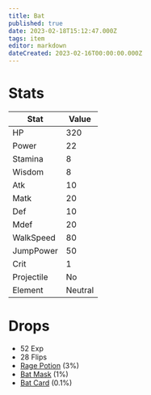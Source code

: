 ```yaml
---
title: Bat
published: true
date: 2023-02-18T15:12:47.000Z
tags: item
editor: markdown
dateCreated: 2023-02-16T00:00:00.000Z
---
```


# Stats
|Stat|Value|
|-|-|
|HP|320|
|Power|22|
|Stamina|8|
|Wisdom|8|
|Atk|10|
|Matk|20|
|Def|10|
|Mdef|20|
|WalkSpeed|80|
|JumpPower|50|
|Crit|1|
|Projectile|No|
|Element|Neutral|

# Drops
 * 52 Exp
 * 28 Flips
 * [Rage Potion](items/rage-potion.md) (3%)
 * [Bat Mask](items/bat-mask.md) (1%)
 * [Bat Card](items/bat-card.md) (0.1%)
